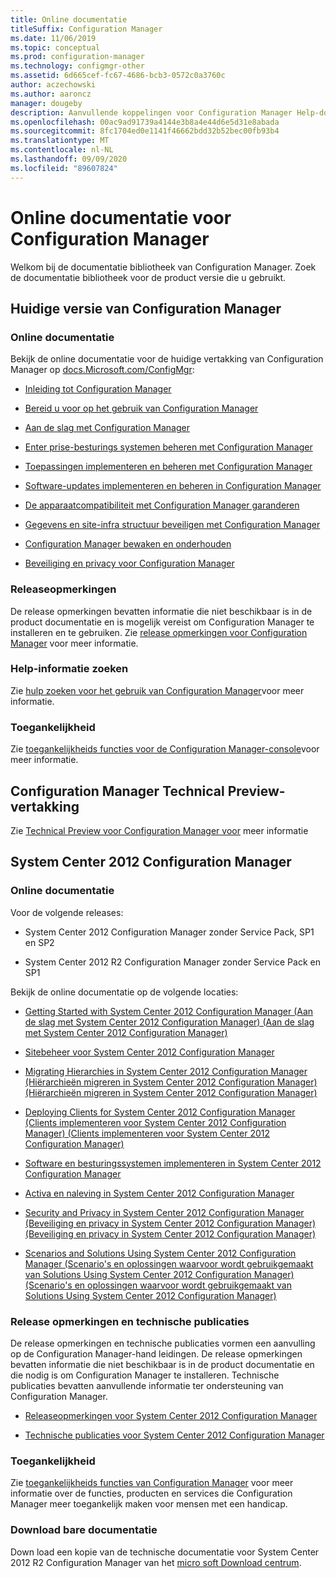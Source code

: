 ```yaml
---
title: Online documentatie
titleSuffix: Configuration Manager
ms.date: 11/06/2019
ms.topic: conceptual
ms.prod: configuration-manager
ms.technology: configmgr-other
ms.assetid: 6d665cef-fc67-4686-bcb3-0572c0a3760c
author: aczechowski
ms.author: aaroncz
manager: dougeby
description: Aanvullende koppelingen voor Configuration Manager Help-documentatie
ms.openlocfilehash: 00ac9ad91739a4144e3b8a4e44d6e5d31e8abada
ms.sourcegitcommit: 8fc1704ed0e1141f46662bdd32b52bec00fb93b4
ms.translationtype: MT
ms.contentlocale: nl-NL
ms.lasthandoff: 09/09/2020
ms.locfileid: "89607824"
---
```

# <a name="online-documentation-for-configuration-manager"></a>Online documentatie voor Configuration Manager

<!-- this article is a placeholder for the historical CHM file, or F1 help, as all the versions used the same FWLINK to get to help. Due to that, this file is used to help redirect the reader to the product they want help with -->

Welkom bij de documentatie bibliotheek van Configuration Manager. Zoek de documentatie bibliotheek voor de product versie die u gebruikt.

## <a name="configuration-manager-current-branch"></a>Huidige versie van Configuration Manager

### <a name="online-documentation"></a>Online documentatie

Bekijk de online documentatie voor de huidige vertakking van Configuration Manager op [docs.Microsoft.com/ConfigMgr](/configmgr):  

- [Inleiding tot Configuration Manager](../understand/introduction.md)  

- [Bereid u voor op het gebruik van Configuration Manager](../plan-design/get-ready.md)  

- [Aan de slag met Configuration Manager](../servers/deploy/start-using.md)  

- [Enter prise-besturings systemen beheren met Configuration Manager](../../osd/understand/introduction-to-operating-system-deployment.md)  

- [Toepassingen implementeren en beheren met Configuration Manager](../../apps/deploy-use/deploy-applications.md)  

- [Software-updates implementeren en beheren in Configuration Manager](../../sum/understand/software-updates-introduction.md)  

- [De apparaatcompatibiliteit met Configuration Manager garanderen](../../compliance/understand/ensure-device-compliance.md)  

- [Gegevens en site-infra structuur beveiligen met Configuration Manager](../../protect/understand/protect-data-and-site-infrastructure.md)  

- [Configuration Manager bewaken en onderhouden](../servers/manage/maintenance-tasks.md)  

- [Beveiliging en privacy voor Configuration Manager](../plan-design/security/security-and-privacy.md)  

### <a name="release-notes"></a>Releaseopmerkingen

De release opmerkingen bevatten informatie die niet beschikbaar is in de product documentatie en is mogelijk vereist om Configuration Manager te installeren en te gebruiken. Zie [release opmerkingen voor Configuration Manager](../servers/deploy/install/release-notes.md) voor meer informatie.  

### <a name="find-help"></a>Help-informatie zoeken

Zie [hulp zoeken voor het gebruik van Configuration Manager](../understand/find-help.md)voor meer informatie.

### <a name="accessibility"></a>Toegankelijkheid

Zie [toegankelijkheids functies voor de Configuration Manager-console](../understand/accessibility-features.md)voor meer informatie.

## <a name="configuration-manager-technical-preview-branch"></a>Configuration Manager Technical Preview-vertakking

Zie [Technical Preview voor Configuration Manager voor](../get-started/technical-preview.md) meer informatie  

## <a name="system-center-2012-configuration-manager"></a>System Center 2012 Configuration Manager

### <a name="online-documentation"></a>Online documentatie

Voor de volgende releases:

- System Center 2012 Configuration Manager zonder Service Pack, SP1 en SP2  

- System Center 2012 R2 Configuration Manager zonder Service Pack en SP1  

Bekijk de online documentatie op de volgende locaties:  

- [Getting Started with System Center 2012 Configuration Manager (Aan de slag met System Center 2012 Configuration Manager) (Aan de slag met System Center 2012 Configuration Manager)](/previous-versions/system-center/system-center-2012-R2/gg682144\(v=technet.10\))  

- [Sitebeheer voor System Center 2012 Configuration Manager](/previous-versions/system-center/system-center-2012-R2/gg681983\(v=technet.10\))  

- [Migrating Hierarchies in System Center 2012 Configuration Manager (Hiërarchieën migreren in System Center 2012 Configuration Manager) (Hiërarchieën migreren in System Center 2012 Configuration Manager)](/previous-versions/system-center/system-center-2012-R2/gg682006\(v=technet.10\))  

- [Deploying Clients for System Center 2012 Configuration Manager (Clients implementeren voor System Center 2012 Configuration Manager) (Clients implementeren voor System Center 2012 Configuration Manager)](/previous-versions/system-center/system-center-2012-R2/gg699391\(v=technet.10\))  

- [Software en besturingssystemen implementeren in System Center 2012 Configuration Manager](/previous-versions/system-center/system-center-2012-R2/gg699393\(v=technet.10\))  

- [Activa en naleving in System Center 2012 Configuration Manager](/previous-versions/system-center/system-center-2012-R2/gg682029\(v=technet.10\))  

- [Security and Privacy in System Center 2012 Configuration Manager (Beveiliging en privacy in System Center 2012 Configuration Manager) (Beveiliging en privacy in System Center 2012 Configuration Manager)](/previous-versions/system-center/system-center-2012-R2/gg682033\(v=technet.10\))  

- [Scenarios and Solutions Using System Center 2012 Configuration Manager (Scenario's en oplossingen waarvoor wordt gebruikgemaakt van Solutions Using System Center 2012 Configuration Manager) (Scenario's en oplossingen waarvoor wordt gebruikgemaakt van Solutions Using System Center 2012 Configuration Manager)](/previous-versions/system-center/system-center-2012-R2/jj884163\(v=technet.10\))  

### <a name="release-notes-and-technical-publications"></a>Release opmerkingen en technische publicaties

De release opmerkingen en technische publicaties vormen een aanvulling op de Configuration Manager-hand leidingen. De release opmerkingen bevatten informatie die niet beschikbaar is in de product documentatie en die nodig is om Configuration Manager te installeren. Technische publicaties bevatten aanvullende informatie ter ondersteuning van Configuration Manager.  

- [Releaseopmerkingen voor System Center 2012 Configuration Manager](/previous-versions/system-center/system-center-2012-R2/jj870706\(v=technet.10\))  

- [Technische publicaties voor System Center 2012 Configuration Manager](/previous-versions/system-center/system-center-2012-R2/hh531521\(v=technet.10\))  

### <a name="accessibility"></a>Toegankelijkheid

Zie [toegankelijkheids functies van Configuration Manager](/previous-versions/system-center/system-center-2012-R2/jj553406\(v=technet.10\)) voor meer informatie over de functies, producten en services die Configuration Manager meer toegankelijk maken voor mensen met een handicap.

### <a name="downloadable-documentation"></a>Download bare documentatie

Down load een kopie van de technische documentatie voor System Center 2012 R2 Configuration Manager van het [micro soft Download centrum](https://www.microsoft.com/download/details.aspx?id=29256).